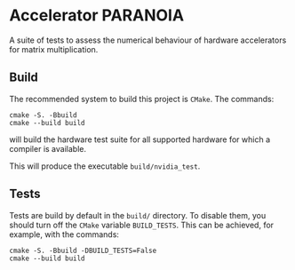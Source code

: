 # Accelerator PARANOIA

A suite of tests to assess the numerical behaviour of hardware accelerators for matrix multiplication.

## Build

The recommended system to build this project is `CMake`. The commands:
```shell
cmake -S. -Bbuild
cmake --build build
```
will build the hardware test suite for all supported hardware for which a compiler is available.

This will produce the executable `build/nvidia_test`.

## Tests

Tests are build by default in the `build/` directory. To disable them, you should turn off the `CMake` variable `BUILD_TESTS`. This can be achieved, for example, with the commands:
```shell
cmake -S. -Bbuild -DBUILD_TESTS=False
cmake --build build
```